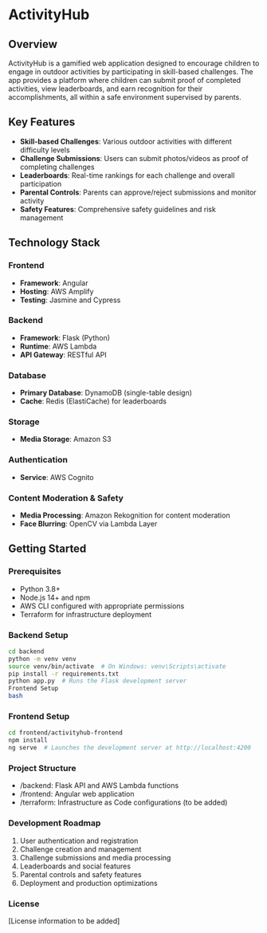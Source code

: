 # ActivityHub

## Overview

ActivityHub is a gamified web application designed to encourage children to engage in outdoor activities by participating in skill-based challenges. The app provides a platform where children can submit proof of completed activities, view leaderboards, and earn recognition for their accomplishments, all within a safe environment supervised by parents.

## Key Features

- **Skill-based Challenges**: Various outdoor activities with different difficulty levels
- **Challenge Submissions**: Users can submit photos/videos as proof of completing challenges
- **Leaderboards**: Real-time rankings for each challenge and overall participation
- **Parental Controls**: Parents can approve/reject submissions and monitor activity
- **Safety Features**: Comprehensive safety guidelines and risk management

## Technology Stack

### Frontend

- **Framework**: Angular
- **Hosting**: AWS Amplify
- **Testing**: Jasmine and Cypress

### Backend

- **Framework**: Flask (Python)
- **Runtime**: AWS Lambda
- **API Gateway**: RESTful API

### Database

- **Primary Database**: DynamoDB (single-table design)
- **Cache**: Redis (ElastiCache) for leaderboards

### Storage

- **Media Storage**: Amazon S3

### Authentication

- **Service**: AWS Cognito

### Content Moderation & Safety

- **Media Processing**: Amazon Rekognition for content moderation
- **Face Blurring**: OpenCV via Lambda Layer

## Getting Started

### Prerequisites

- Python 3.8+
- Node.js 14+ and npm
- AWS CLI configured with appropriate permissions
- Terraform for infrastructure deployment

### Backend Setup

```bash
cd backend
python -m venv venv
source venv/bin/activate  # On Windows: venv\Scripts\activate
pip install -r requirements.txt
python app.py  # Runs the Flask development server
Frontend Setup
bash
```

### Frontend Setup

```bash
cd frontend/activityhub-frontend
npm install
ng serve  # Launches the development server at http://localhost:4200
```

### Project Structure

- /backend: Flask API and AWS Lambda functions
- /frontend: Angular web application
- /terraform: Infrastructure as Code configurations (to be added)

### Development Roadmap

1. User authentication and registration
2. Challenge creation and management
3. Challenge submissions and media processing
4. Leaderboards and social features
5. Parental controls and safety features
6. Deployment and production optimizations

### License

[License information to be added]
